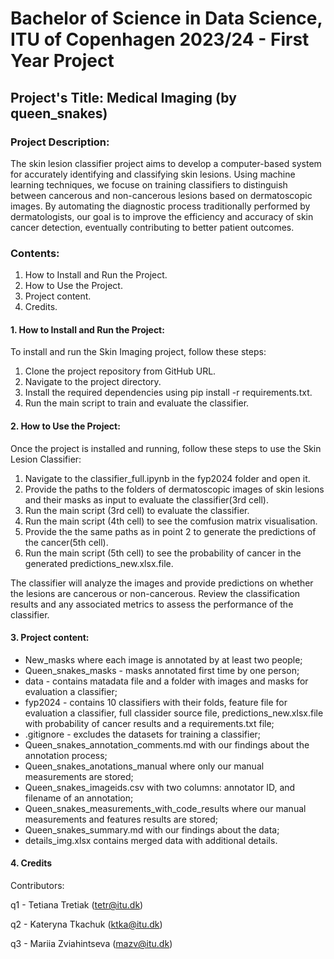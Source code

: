 # Bachelor of Science in Data Science, ITU of Copenhagen 2023/24 - First Year Project
## Project's Title: Medical Imaging (by queen_snakes)

### Project Description:
The skin lesion classifier project aims to develop a computer-based system for accurately identifying and classifying skin lesions. Using machine learning techniques, we focuse on training classifiers to distinguish between cancerous and non-cancerous lesions based on dermatoscopic images. By automating the diagnostic process traditionally performed by dermatologists, our goal is to improve the efficiency and accuracy of skin cancer detection, eventually contributing to better patient outcomes.

### Contents:
1. How to Install and Run the Project.
2. How to Use the Project.
3. Project content.
4. Credits.

#### 1. How to Install and Run the Project:
 To install and run the Skin Imaging project, follow these steps:

1. Clone the project repository from GitHub URL.
2. Navigate to the project directory.
3. Install the required dependencies using pip install -r requirements.txt.
4. Run the main script to train and evaluate the classifier.

#### 2. How to Use the Project:
 Once the project is installed and running, follow these steps to use the Skin Lesion Classifier:

1. Navigate to the classifier_full.ipynb in the fyp2024 folder and open it.
2. Provide the paths to the folders of dermatoscopic images of skin lesions and their masks as input to evaluate the classifier(3rd cell).
3. Run the main script (3rd cell) to evaluate the classifier.
4. Run the main script (4th cell) to see the comfusion matrix visualisation.
5. Provide the the same paths as in point 2 to generate the predictions of the cancer(5th cell).
6. Run the main script (5th cell) to see the probability of cancer in the generated predictions_new.xlsx.file.
 
 The classifier will analyze the images and provide predictions on whether the lesions are cancerous or non-cancerous.
Review the classification results and any associated metrics to assess the performance of the classifier.

#### 3. Project content:
   - New_masks where each image is annotated by at least two people;
   - Queen_snakes_masks - masks annotated first time by one person;
   - data - contains matadata file and a folder with images and masks for evaluation a classifier;
   - fyp2024 - contains 10 classifiers with their folds, feature file for evaluation a classifier, full classider source file, predictions_new.xlsx.file with probability of cancer results and a requirements.txt file;
   - .gitignore - excludes the datasets for training a classifier;
   - Queen_snakes_annotation_comments.md with our findings about the annotation process;
   - Queen_snakes_anotations_manual where only our manual measurements are stored;
   - Queen_snakes_imageids.csv with two columns: annotator ID, and filename of an annotation;
   - Queen_snakes_measurements_with_code_results where our manual measurements and features results are stored;
   - Queen_snakes_summary.md with our findings about the data;
   - details_img.xlsx contains merged data with additional details.

#### 4. Credits
 Contributors:
   
   q1 - Tetiana Tretiak (tetr@itu.dk)

   q2 - Kateryna Tkachuk (ktka@itu.dk)

   q3 - Mariia Zviahintseva (mazv@itu.dk)

